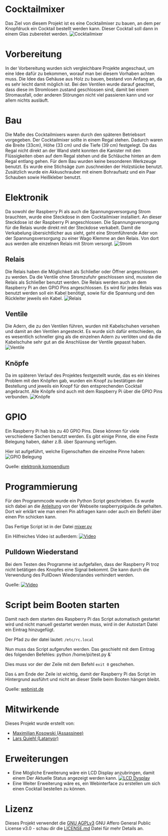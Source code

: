# Cocktailmixer 

Das Ziel von diesem Projekt ist es eine Cocktailmixer zu bauen,
an dem per Knopfdruck ein Cocktail bestellt werden kann.
Dieser Cocktail soll dann in einem Glas zubereitet werden.
![Cocktailmixer](Bilder/Cocktailmixer.JPG)

# Vorbereitung
In der Vorbereitung wurden sich vergleichbare Projekte angeschaut, um eine Idee dafür zu bekommen,
worauf man bei diesem Vorhaben achten muss. Die Idee das Gehäuse aus Holz zu bauen,
bestand von Anfang an, da es sehr leicht damit möglich ist. Bei den Ventilen wurde darauf geachtet,
dass diese im Stromlosen zustand geschlossen sind, damit bei einem Stromausfall, oder anderen
Störungen nicht viel passieren kann und vor allem nichts ausläuft.

# Bau
Die Maße des Cocktailmixers waren durch den späteren Betriebsort vorgegeben.
Der Cocktailmixer sollte in einem Regal stehen. Dadurch waren die Breite (33cm), Höhe (33 cm) und
die Tiefe (39 cm) festgelegt. Da das Regal nicht direkt an der Wand steht konnten die Kanister
mit den Flüssigkeiten oben auf dem Regal stehen und die Schläuche hinten an dem Regal entlang gehen.
Für dem Bau wurden keine besonderen Werkzeuge benutzt. Es wurde eine Stichsäge zum zuschneiden der
Holzstücke benutzt. Zusätzlich wurde ein Akkuschrauber mit einem Bohraufsatz und ein Paar Schauben
sowie Heißkleber benutzt.

# Elektronik
Da sowohl der Raspberry Pi als auch die Spannungsversorgung Strom brauchten, wurde eine Steckdose
in dem Cocktailmixer installiert. An dieser Steckdose ist der Raspberry Pi angeschlossen.
Die Spannungsversorgung für die Relais wurde direkt mit der Steckdose verkabelt. Damit die
Verkabelung übersichtlicher aus sieht, geht eine Stromführende Ader von der Spannungsversorgung
zu einer Wago Klemme an den Relais. Von dort aus werden alle einzelnen Relais mit Strom versorgt.
![Strom](Bilder/Elektronik.JPG)

## Relais
Die Relais haben die Möglichkeit als Schließer oder Öffner angeschlossen zu werden. Da die
Ventile ohne Stromzufuhr geschlossen sind, mussten die Relais als Schließer benutzt werden.
Die Relais werden auch an dem Raspberry Pi an den GPIO Pins angeschlossen. Es wird für jedes
Relais was benutzt werden soll ein Kabel benötigt, sowie für die Spannung und den Rückleiter
jeweils ein Kabel. 
![Relais](Bilder/Relais.JPG)

## Ventile
Die Adern, die zu den Ventilen führen, wurden mit Kabelschuhen versehen und damit an den
Ventilen angesteckt. Es wurde sich dafür entschieden, da es wesentlich schneller ging
als die einzelnen Adern zu verlöten und da die Kabelschuhe sehr gut an die Anschlüsse
der Ventile gepasst haben.
![Ventile](Bilder/Ventile.JPG)

## Knöpfe
Da im späteren Verlauf des Projektes festgestellt wurde, das es ein kleines Problem mit
den Knöpfen gab, wurden ein Knopf zu bestätigen der Bestellung und jeweils ein Knopf
für den entsprechenden Cocktail angebracht. Alle Knöpfe sind auch mit dem Raspberry Pi
über die GPIO Pins verbunden.
![Knöpfe](Bilder/Knoepfe.JPG)

# GPIO
Ein Raspberry Pi hab bis zu 40 GPIO Pins. Diese können für viele verschiedene Sachen benutzt werden.
Es gibt einige Pinne, die eine Feste Belegung haben, daher z.B. über Spannung verfügen.

Hier ist aufgeführt, welche Eigenschaften die einzelne Pinne haben:
![GPIO Belegung](https://www.elektronik-kompendium.de/sites/raspberry-pi/fotos/raspberry-pi-15b.jpg)

Quelle: [elektronik kompendium](https://www.elektronik-kompendium.de/sites/raspberry-pi/1907101.htm)

# Programmierung
Für den Programmcode wurde ein Python Script geschrieben. Es wurde sich dabei an die
[Anleitung](http://raspberrypiguide.de/howtos/raspberry-pi-gpio-how-to/)
von der Webseite raspberrypiguide.de gehalten. Dort wir erklärt wie man einen Pin abfragen kann
oder auch ein Befehl über einen Pin schicken kann.

Das Fertige Script ist in der Datei [mixer.py](mixer.py)

Ein Hilfreiches Video ist außerdem:
[![Video](Bilder/Thumbnail/Raspberry_Pi_Relais_Steuern_mit_Python.png)](https://drive.google.com/open?id=1lVsQq2EKcb3-Y0far_i8LIsIc8s1JyGv)

## Pulldown Wiederstand
Bei dem Testen des Programme ist aufgefallen, dass der Raspberry Pi troz nicht betätigen des
Knopfes eine Signal bekommt. Die kann durch die Verwendung des PullDown Wiederstandes verhindert
werden.

Quelle: [![Video](Bilder/Thumbnail/Raspberry_Pi_GPIO_Input_Button_Status_einlesen.png)](https://drive.google.com/open?id=1GNXiwCf0wBmvNQBNOa4OeN26SdjjF9Px)

# Script beim Booten starten
Damit nach dem starten des Raspberry Pi das Script automatisch gestartet wird und nicht
manuell gestartet werden muss, wird in der Autostart Datei ein Eintrag hinzugefügt.

Der Pfad zu der datei lautet: `/etc/rc.local`

Nun muss das Script aufgerufen werden. Das geschieht mit dem Eintrag des folgenden Befehles:
python /home/pi/test.py &`

Dies muss vor der der Zeile mit dem Befehl `exit 0` geschehen.

Das `&` am Ende der Zeile ist wichtig, damit der Raspberry Pi das Script im Hintergrund ausführt
und nicht an dieser Stelle beim Booten hängen bleibt.

Quelle: [webnist.de](https://webnist.de/python-script-auf-dem-raspberry-pi-automatisch-starten/)

# Mitwirkende
Dieses Projekt wurde erstellt von:
- [Maximilian Kosowski (Assassinee)](https://github.com/Assassinee)
- [Lars Quiehl (Latanyor)](https://github.com/Latanyor)

# Erweiterungen
- Eine Mögliche Erweiterung wäre ein LCD Display anzubringen, damit einem Der Aktuelle Status
angezeigt werden kann.
[![LCD Dysplay](Bilder/Thumbnail/LCD_Raspberry_Pi.png)](https://drive.google.com/open?id=1Psro-3tgKJCbSye2eyryViIvabenVU7V)
- Eine Weiter Erweiterung wäre es, ein Webinterface zu erstellen um sich einen Cocktail bestellen
zu können.

# Lizenz
Dieses Projekt verwendet die [GNU AGPLv3](LICENSE) GNU Affero General Public License v3.0 - schau dir die [LICENSE.md](LICENSE.md) Datei für mehr Details an.
